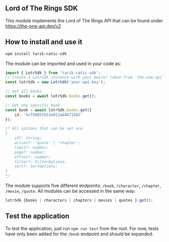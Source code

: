 ## Lord of The Rings SDK

This module implements the Lord of The Rings API that can be found under https://the-one-api.dev/v2

## How to install and use it

```bash
npm install tarik-catic-sdk
```

The module can be imported and used in your code as:
```javascript
import { LotrSdk } from 'tarik-catic-sdk';
// Create a LotrSdk instance with your bearer token from `the-one-api`
const lotrSdk = new LotrSdk('your-api-key');

// Get all books
const books = await lotrSdk.books.get();

// Get one specific book
const book = await lotrSdk.books.get({
    id: '5cf5805fb53e011a64671582'
});

/* All options that can be set are
{
    id?: string;
    action?: 'quote' | 'chapter';
    limit?: number;
    page?: number;
    offset?: number;
    filter?: FilterOptions;
    sort?: SortOptions;
}
*/
```

The module supports five different endpoints: `/book`, `/character`, `/chapter`, `/movie`, `/quote`. All modules can be accessed in the same way: 
```javascript
lotrSdk.{books | characters | chapters | movies | quotes }.get();
```

## Test the application
To test the application, just run `npm run test` from the root. For now, tests have only been added for the `/book` endpoint and should be expanded.
